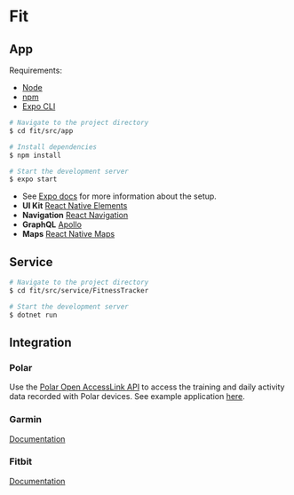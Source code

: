 # Fit

## App

Requirements:
- [Node](https://nodejs.org/en/download/current/)
- [npm](https://www.npmjs.com/get-npm)
- [Expo CLI](https://docs.expo.io/get-started/installation/)

``` bash
# Navigate to the project directory
$ cd fit/src/app

# Install dependencies
$ npm install

# Start the development server
$ expo start
```

- See [Expo docs](https://docs.expo.io/) for more information about the setup.
- **UI Kit** [React Native Elements
](https://reactnativeelements.com/docs/)
- **Navigation** [React Navigation](https://reactnavigation.org/docs)
- **GraphQL** [Apollo](https://www.apollographql.com/docs/)
- **Maps** [React Native Maps](https://github.com/react-native-maps/react-native-maps)

## Service

``` bash
# Navigate to the project directory
$ cd fit/src/service/FitnessTracker

# Start the development server
$ dotnet run
```

## Integration

### Polar

Use the [Polar Open AccessLink API](https://www.polar.com/en/developers/api) to access the training and daily activity data recorded with Polar devices. See example application [here](https://github.com/polarofficial/accesslink-example-python).

### Garmin

[Documentation](https://developer.garmin.com/)

### Fitbit

[Documentation](https://www.fitbit.com/dev)